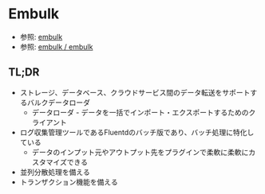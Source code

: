 # Embulk
- 参照: [embulk](https://www.embulk.org/)
- 参照: [embulk / embulk](https://github.com/embulk/embulk)

## TL;DR
- ストレージ、データベース、クラウドサービス間のデータ転送をサポートするバルクデータローダ
  - データローダ - データを一括でインポート・エクスポートするためのクライアント
- ログ収集管理ツールであるFluentdのバッチ版であり、バッチ処理に特化している
  - データのインプット元やアウトプット先をプラグインで柔軟に柔軟にカスタマイズできる
- 並列分散処理を備える
- トランザクション機能を備える
